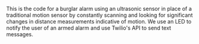 This is the code for a burglar alarm using an ultrasonic sensor in place of a traditional motion sensor by constantly scanning and looking for significant changes in distance measurements indicative of motion. We use an LED to notify the user of an armed alarm and use Twilio's API to send text messages.

